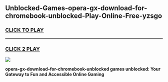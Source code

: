
## Unblocked-Games-opera-gx-download-for-chromebook-unblocked-Play-Online-Free-yzsgo
<h3>
<a href="https://premium76.site?title=opera-gx-download-for-chromebook-unblocked&ref=26A">CLICK TO PLAY</a></h3>
<hr>

<h3>
<a href="https://premium76.site?title=opera-gx-download-for-chromebook-unblocked&ref=26A">CLICK 2 PLAY</a>
  
</h3>

<a href="https://premium76.site?title=opera-gx-download-for-chromebook-unblocked&ref=26A"><img src="https://clearcache.store/games.png"></a>


**opera-gx-download-for-chromebook-unblocked games unblocked: Your Gateway to Fun and Accessible Online Gaming**
